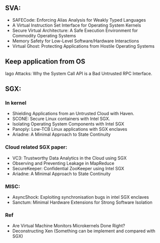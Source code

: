 ## SVA:
 * SAFECode: Enforcing Alias Analysis for Weakly Typed Languages
 * A Virtual Instruction Set Interface for Operating System Kernels
 * Secure Virtual Architecture: A Safe Execution Environment for Commodity Operating Systems
 * Memory Safety for Low-Level Software/Hardware Interactions
 * Virtual Ghost: Protecting Applications from Hostile Operating Systems

## Keep application from OS
Iago Attacks: Why the System Call API is a Bad Untrusted RPC Interface.

## SGX:
### In kernel
 * Shielding Applications from an Untrusted Cloud with Haven.
 * SCONE: Secure Linux containers with Intel SGX.
 * Isolating Operating System Components with Intel SGX
 * Panoply: Low-TCB Linux applications with SGX enclaves
 * Ariadne: A Minimal Approach to State Continuity

### Cloud related SGX paper:
 * VC3: Trustworthy Data Analytics in the Cloud using SGX
 * Observing and Preventing Leakage in MapReduce
 * SecureKeeper: Confidential ZooKeeper using Intel SGX
 * Ariadne: A Minimal Approach to State Continuity

### MISC:
 * AsyncShock: Exploiting synchronisation bugs in intel SGX enclaves
 * Sanctum: Minimal Hardware Extensions for Strong Software Isolation

### Ref
 * Are Virtual Machine Monitors Microkernels Done Right?
 * Deconstructing Xen (Something can be implement and compared with SGX)
